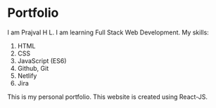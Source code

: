 # Portfolio

I am Prajval H L. I am learning Full Stack Web Development. My skills:

1. HTML
1. CSS
1. JavaScript (ES6)
1. Github, Git
1. Netlify
1. Jira

This is my personal portfolio. This website is created using React-JS.
